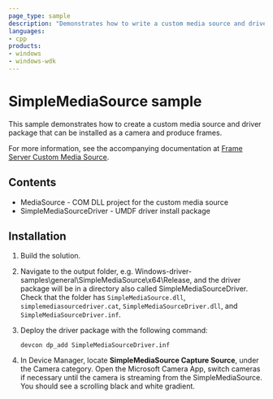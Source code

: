```yaml
---
page_type: sample
description: "Demonstrates how to write a custom media source and driver package."
languages:
- cpp
products:
- windows
- windows-wdk
---
```




<!---
    name: SimpleMediaSource sample
    platform: UMDF2
    language: cpp
    category: general
    description: Demonstrates how to write a custom media source and driver package.
    samplefwlink:
--->

# SimpleMediaSource sample

This sample demonstrates how to create a custom media source and driver package that can be installed as a camera and produce frames.

For more information, see the accompanying documentation at [Frame Server Custom Media Source](https://docs.microsoft.com/windows-hardware/drivers/stream/frame-server-custom-media-source).

## Contents

- MediaSource - COM DLL project for the custom media source
- SimpleMediaSourceDriver - UMDF driver install package

## Installation

1. Build the solution.

1. Navigate to the output folder, e.g. Windows-driver-samples\general\SimpleMediaSource\x64\Release, and the driver package will be in a directory also called SimpleMediaSourceDriver. Check that the folder has `SimpleMediaSource.dll`, `simplemediasourcedriver.cat`, `SimpleMediaSourceDriver.dll`, and `SimpleMediaSourceDriver.inf`.

1. Deploy the driver package with the following command:

    `devcon dp_add SimpleMediaSourceDriver.inf`

1. In Device Manager, locate **SimpleMediaSource Capture Source**, under the Camera category. Open the Microsoft Camera App, switch cameras if necessary until the camera is streaming from the SimpleMediaSource. You should see a scrolling black and white gradient.

